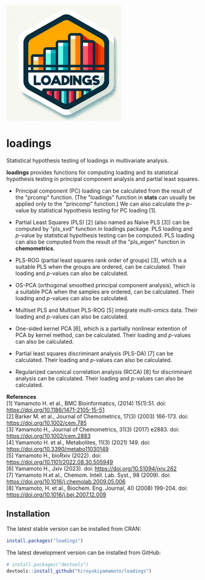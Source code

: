 <img src="sticker.png" alt="loadings sticker" width="300"/>

# loadings
Statistical hypothesis testing of loadings in multivariate analysis.

**loadings**  provides functions for computing loading and its statistical hypothesis testing in principal component analysis and partial least squares.

- Principal component (PC) loading can be calculated from the result of the "prcomp" function. (The "loadings" function in **stats** can usually be applied only to the "princomp" function.) We can also calculate the *p*-value by statistical hypothesis testing for PC loading [1].  

- Partial Least Squares (PLS) [2] (also named as Naive PLS [3]) can be computed by "pls_svd" function in loadings package. PLS loading and *p*-value by statistical hypothesis testing can be computed. PLS loading can also be computed from the result of the "pls_eigen" function in **chemometrics**.  

- PLS-ROG (partial least squares rank order of groups) [3], which is a suitable PLS when the groups are ordered, can be calculated. Their loading and *p*-values can also be calculated.  

- OS-PCA (orthogonal smoothed principal component analysis), which is a suitable PCA when the samples are ordered, can be calculated. Their loading and *p*-values can also be calculated.

- Multiset PLS and Multiset PLS-ROG [5] integrate multi-omics data. Their loading and *p*-values can also be calculated.

- One-sided kernel PCA [6], which is a partially nonlinear extention of PCA by kernel method, can be calculated. Their loading and *p*-values can also be calculated.

- Partial least squares discriminant analysis (PLS-DA) [7] can be calculated. Their loading and *p*-values can also be calculated.

- Regularized canonical correlation analysis (RCCA) [8] for discriminant analysis  can be calculated. Their loading and *p*-values can also be calculated.


**References**  
[1] Yamamoto H. et al., BMC Bioinformatics, (2014) 15(1):51. doi: https://doi.org/10.1186/1471-2105-15-51  
[2] Barker M. et al., Journal of Chemometrics, 17(3) (2003) 166-173. doi: https://doi.org/10.1002/cem.785  
[3] Yamamoto H., Journal of Chemometrics, 31(3) (2017) e2883. doi: https://doi.org/10.1002/cem.2883  
[4] Yamamoto H. et al., Metabolites, 11(3) (2021) 149. doi: https://doi.org/10.3390/metabo11030149  
[5] Yamamoto H., bioRxiv (2022). doi: https://doi.org/10.1101/2022.08.30.505949  
[6] Yamamoto H., Jxiv (2023). doi: https://doi.org/10.51094/jxiv.262  
[7] Yamamoto H.et al., Chemom. Intell. Lab. Syst., 98 (2009). doi: https://doi.org/10.1016/j.chemolab.2009.05.006  
[8] Yamamoto, H. et al., Biochem. Eng. Journal, 40 (2008) 199-204.  doi: https://doi.org/10.1016/j.bej.2007.12.009  

## Installation

The latest stable version can be installed from CRAN:

``` r
install.packages("loadings")
```

The latest development version can be installed from GitHub:

``` r
# install.packages("devtools")
devtools::install_github("hiroyukiyamamoto/loadings")
```

